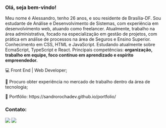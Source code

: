 <h3>Olá, seja bem-vindo!</h3


<p>Meu nome é Alessandro, tenho 26 anos, e sou residente de Brasília-DF. Sou estudante de Análise e Desenvolvimento de Sistemas, com experiência em desenvolvimento web, atuando como freelancer. Atualmente, trabalho na área administrativa, focado na especialização em gestão de projetos, com prática em análise de processos na área de Seguros e Ensino Superior. Conhecimento em CSS, HTML e JavaScript. Estudando atualmente sobre EcmaScript, TypeScript e React. Principais competências: <b>organização, trabalho em equipe, foco contínuo em aprendizado e espírito empreendedor.</b></p>

<p>💻 Front End | Web Developer;<p>
  
<p>🚀 Procuro obter experiência no mercado de trabalho dentro da área de tecnologia;</p>

<p>💼 Portfólio: https://sandrorochadev.github.io/portfolio/


<h3>Contato:</h3>
  <a href="https://www.instagram.com/sandrorochadev" alt="Instagram">
  <img src="https://img.shields.io/badge/-Instagram-1C1C1C?style=for-the-badge&logo=Instagram&logoColor=#00FFFF&link=https://www.instagram.com/sandrorocha.dev"/></a>
  
  
  <a href="https://www.linkedin.com/in/sandrorochadev" alt="Linkedin">
  <img src="https://img.shields.io/badge/-Linkedin-1C1C1C?style=for-the-badge&logo=Linkedin&logoColor=#00FFFF&link=https://www.linkedin.com/in/sandrorochadev"/></a>
